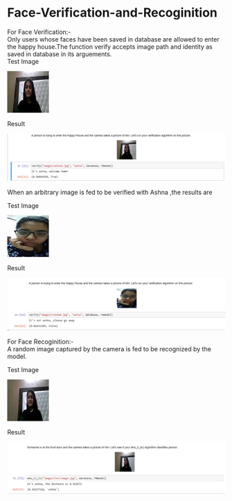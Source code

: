 # Face-Verification-and-Recoginition
For Face Verification:-
<br>
Only users whose faces have been saved in database are allowed to enter the happy house.The function verify accepts image path and identity as saved in database in its arguements.
<br>
Test Image

<img src="https://github.com/ashnakapoor07/Face-Verification-and-Recoginition/blob/master/ashna2.jpg">

Result

<img src="https://github.com/ashnakapoor07/Face-Verification-and-Recoginition/blob/master/faceverification.png">

When an arbitrary image is fed to be verified with Ashna ,the results are

Test Image

<img src="https://github.com/ashnakapoor07/Face-Verification-and-Recoginition/blob/master/random.jpg">

Result

<img src="https://github.com/ashnakapoor07/Face-Verification-and-Recoginition/blob/master/notashna.png">


For Face Recoginition:-
<br>
A random image captured by the camera is fed to be recognized by the model.<br>

Test Image

<img src="https://github.com/ashnakapoor07/Face-Verification-and-Recoginition/blob/master/testimage.jpg">

Result

<img src="https://github.com/ashnakapoor07/Face-Verification-and-Recoginition/blob/master/face%20recoginition.png">




